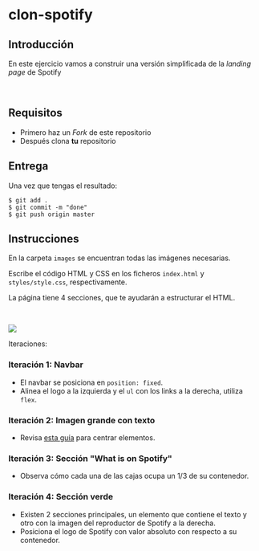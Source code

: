 # clon-spotify
## Introducción

En este ejercicio vamos a construir una versión simplificada de la _landing page_ de Spotify

<br>

## Requisitos

- Primero haz un _Fork_ de este repositorio
- Después clona __tu__ repositorio

## Entrega

Una vez que tengas el resultado:

```shell
$ git add .
$ git commit -m "done"
$ git push origin master
```
## Instrucciones

En la carpeta `images` se encuentran todas las imágenes necesarias.

Escribe el código HTML y CSS en los ficheros `index.html` y `styles/style.css`, respectivamente.

La página tiene 4 secciones, que te ayudarán a estructurar el HTML.

<br>

![](https://res.cloudinary.com/ihwebdeb/image/upload/v1571085836/Ironhack/spotify-prototype_1x_ahk8ep.jpg)

Iteraciones:

### Iteración 1: Navbar

- El navbar se posiciona en `position: fixed`.
- Alinea el logo a la izquierda y el `ul` con los links a la derecha, utiliza `flex`.

### Iteración 2: Imagen grande con texto

- Revisa [esta guía](https://css-tricks.com/centering-css-complete-guide/) para centrar elementos.

### Iteración 3: Sección "What is on Spotify"

- Observa cómo cada una de las cajas ocupa un 1/3 de su contenedor.

### Iteración 4: Sección verde

- Existen 2 secciones principales, un elemento que contiene el texto y otro con la imagen del reproductor de Spotify a la derecha.
- Posiciona el logo de Spotify con valor absoluto con respecto a su contenedor.
